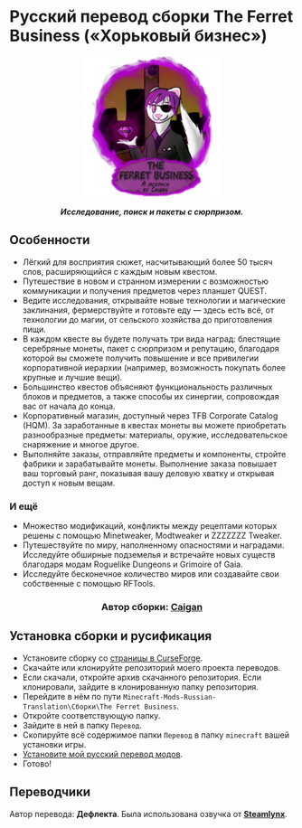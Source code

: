 # Русский перевод сборки The Ferret Business («Хорьковый бизнес»)

<p align="center"><img src="https://github.com/RushanM/Minecraft-Mods-Russian-Translation/blob/alpha/Сборки/The Ferret Business/Ассеты/the_ferret_business.png" height="250" alt="Logo"></p>
<p align="center"><b><i>Исследование, поиск и пакеты с сюрпризом.</i></b></p>

## Особенности

- Лёгкий для восприятия сюжет, насчитывающий более 50 тысяч слов, расширяющийся с каждым новым квестом.
- Путешествие в новом и странном измерении с возможностью коммуникации и получения предметов через планшет QUEST.
- Ведите исследования, открывайте новые технологии и магические заклинания, фермерствуйте и готовьте еду — здесь есть всё, от технологии до магии, от сельского хозяйства до приготовления пищи.
- В каждом квесте вы будете получать три вида наград: блестящие серебряные монеты, пакет с сюрпризом и репутацию, благодаря которой вы сможете получить повышение и все привилегии корпоративной иерархии (например, возможность покупать более крупные и лучшие вещи).
- Большинство квестов объясняют функциональность различных блоков и предметов, а также способы их синергии, сопровождая вас от начала до конца.
- Корпоративный магазин, доступный через TFB Corporate Catalog (HQM). За заработанные в квестах монеты вы можете приобретать разнообразные предметы: материалы, оружие, исследовательское снаряжение и многое другое.
- Выполняйте заказы, отправляйте предметы и компоненты, стройте фабрики и зарабатывайте монеты. Выполнение заказа повышает ваш торговый ранг, показывая вашу деловую хватку и открывая доступ к новым вещам.

### И ещё

- Множество модификаций, конфликты между рецептами которых решены с помощью Minetweaker, Modtweaker и ZZZZZZZ Tweaker.
- Путешествуйте по миру, наполненному опасностями и наградами. Исследуйте обширные подземелья и встречайте новых существ благодаря модам Roguelike Dungeons и Grimoire of Gaia.
- Исследуйте бесконечное количество миров или создавайте свои собственные с помощью RFTools.

<h3 align="center"><b>Автор сборки: <a href="https://github.com/CaiganMythFang">Caigan</a></b></h3>

## Установка сборки и русификация

- Установите сборку со [страницы в CurseForge](https://www.curseforge.com/minecraft/modpacks/the-ferret-business).
- Скачайте или клонируйте репозиторий моего проекта переводов.
- Если скачали, откройте архив скачанного репозитория. Если клонировали, зайдите в клонированную папку репозитория.
- Перейдите в нём по пути `Minecraft-Mods-Russian-Translation\Сборки\The Ferret Business`.
- Откройте соответствующую папку.
- Зайдите в ней в папку `Перевод`.
- Скопируйте всё содержимое папки `Перевод` в папку `minecraft` вашей установки игры.
- [Установите мой русский перевод модов](https://github.com/RushanM/Minecraft-Mods-Russian-Translation?tab=readme-ov-file#-%D1%83%D1%81%D1%82%D0%B0%D0%BD%D0%BE%D0%B2%D0%BA%D0%B0).
- Готово!

## Переводчики

Автор перевода: **Дефлекта**. Была использована озвучка от [**Steamlynx**](https://www.youtube.com/watch?v=qq4r3cCpWaI).